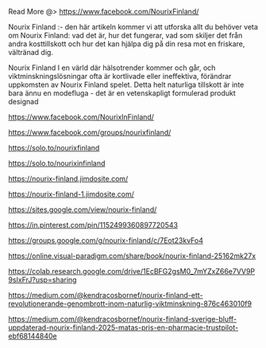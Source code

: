 Read More @> https://www.facebook.com/NourixFinland/

Nourix Finland :- den här artikeln kommer vi att utforska allt du behöver veta om Nourix Finland: vad det är, hur det fungerar, vad som skiljer det från andra kosttillskott och hur det kan hjälpa dig på din resa mot en friskare, vältränad dig.

Nourix Finland I en värld där hälsotrender kommer och går, och viktminskningslösningar ofta är kortlivade eller ineffektiva, förändrar uppkomsten av Nourix Finland spelet. Detta helt naturliga tillskott är inte bara ännu en modefluga - det är en vetenskapligt formulerad produkt designad 

https://www.facebook.com/NourixInFinland/

https://www.facebook.com/groups/nourixfinland/

https://solo.to/nourixfinland

https://solo.to/nourixinfinland

https://nourix-finland.jimdosite.com/

https://nourix-finland-1.jimdosite.com/

https://sites.google.com/view/nourix-finland/

https://in.pinterest.com/pin/1152499360897720543

https://groups.google.com/g/nourix-finland/c/7Eot23kvFo4

https://online.visual-paradigm.com/share/book/nourix-finland-25162mk27x

https://colab.research.google.com/drive/1EcBFG2gsM0_7mYZxZ66e7VV9P9sIxFrJ?usp=sharing

https://medium.com/@kendracosbornef/nourix-finland-ett-revolutionerande-genombrott-inom-naturlig-viktminskning-876c463010f9

https://medium.com/@kendracosbornef/nourix-finland-sverige-bluff-uppdaterad-nourix-finland-2025-matas-pris-en-pharmacie-trustpilot-ebf68144840e
